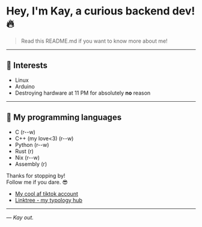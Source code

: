 # Hey, I'm Kay, a curious backend dev! 🔥

> Read this README.md if you want to know more about me!

---

## 🎯 Interests  
- Linux
- Arduino
- Destroying hardware at 11 PM for absolutely **no** reason
---

## 📖 My programming languages
- C (r--w)
- C++ (my love<3) (r--w)
- Python (r--w)
- Rust (r)
- Nix (r--w)
- Assembly (r)

Thanks for stopping by!  
Follow me if you dare. 😎  
- [My cool af tiktok account](https://www.tiktok.com/@kaayzouee)
- [Linktree - my typology hub](https://linktr.ee/kaayzouee)  

---

*— Kay out.*
